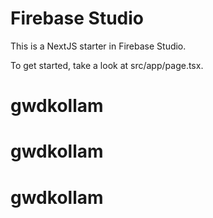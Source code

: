 # Firebase Studio

This is a NextJS starter in Firebase Studio.

To get started, take a look at src/app/page.tsx.
# gwdkollam
# gwdkollam
# gwdkollam
